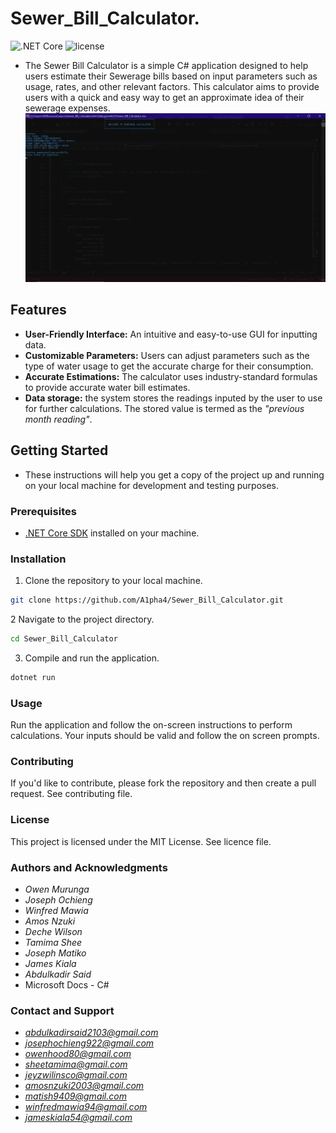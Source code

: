 # Sewer_Bill_Calculator.
![.NET Core](https://img.shields.io/badge/.NET%20Core-3.1%20%7C%205.0%20%7C%206.0-blue)
![license](https://img.shields.io/github/license/DAVFoundation/captain-n3m0.svg?style=flat-square)
- The Sewer Bill Calculator is a simple C# application designed to help users estimate their Sewerage bills based on input parameters such as usage, rates, and other relevant factors. This calculator aims to provide users with a quick and easy way to get an approximate idea of their sewerage expenses.
![sewer_bill_interface](https://github.com/A1pha4/Sewer_Bill_Calculator./blob/main/sewer_bill_interface.png)


## Features

- **User-Friendly Interface:** An intuitive and easy-to-use GUI for inputting data.
- **Customizable Parameters:** Users can adjust parameters such as the type of water usage to get the accurate charge for their consumption.
- **Accurate Estimations:** The calculator uses industry-standard formulas to provide accurate water bill estimates.
- **Data storage:** the system stores the readings inputed by the user to use for further calculations. The stored value is termed as the *"previous month reading"*.

## Getting Started

- These instructions will help you get a copy of the project up and running on your local machine for development and testing purposes.

### Prerequisites

- [.NET Core SDK](https://dotnet.microsoft.com/download) installed on your machine.

### Installation

1. Clone the repository to your local machine.

```bash
git clone https://github.com/A1pha4/Sewer_Bill_Calculator.git
```
2 Navigate to the project directory.
```bash 
cd Sewer_Bill_Calculator
```
3. Compile and run the application.
```bash
dotnet run
```
### Usage
Run the application and follow the on-screen instructions to perform calculations.
Your inputs should be valid and follow the on screen prompts.

### Contributing
If you'd like to contribute, please fork the repository and then create a pull request. See contributing file.

### License
This project is licensed under the MIT License. See licence file.

### Authors and Acknowledgments
- *Owen Murunga*
- *Joseph Ochieng*
- *Winfred Mawia*
- *Amos Nzuki*
- *Deche Wilson*
- *Tamima Shee*
- *Joseph Matiko*
- *James Kiala*
- *Abdulkadir Said*
- Microsoft Docs - C#

### Contact and Support 
- *abdulkadirsaid2103@gmail.com*
- *josephochieng922@gmail.com*
- *owenhood80@gmail.com*
- *sheetamima@gmail.com*
- *jeyzwilinsco@gmail.com*
- *amosnzuki2003@gmail.com*
- *matish9409@gmail.com*
- *winfredmawia94@gmail.com*
- *jameskiala54@gmail.com*
